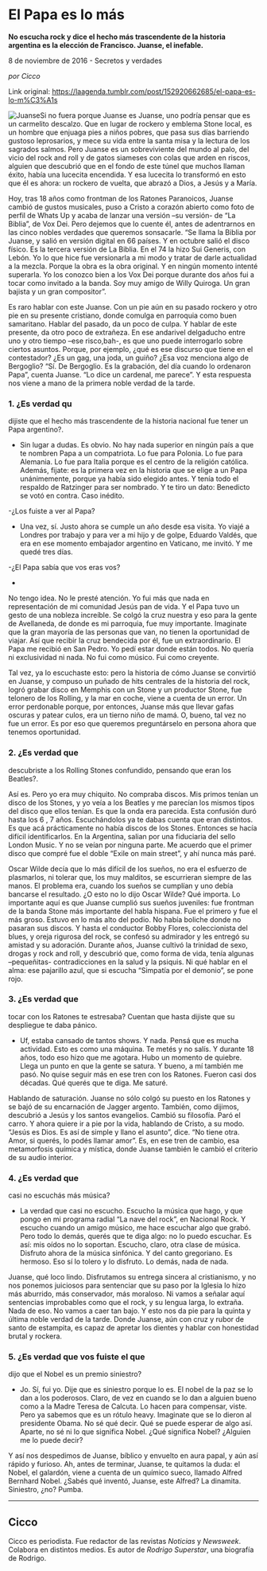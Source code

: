 # El Papa es lo más

**No escucha rock y dice el hecho más trascendente de la historia argentina es la elección de Francisco. Juanse, el inefable.**

8 de noviembre de 2016 - Secretos y verdades

_por Cicco_

Link original: https://laagenda.tumblr.com/post/152920662685/el-papa-es-lo-m%C3%A1s

![Juanse](https://64.media.tumblr.com/56ad1c96673daed1695b8a5d1d77178d/tumblr_inline_pjzvnxjvpP1t6q87u_500.jpg)Si no fuera porque
Juanse es Juanse, uno podría pensar que es un carmelito descalzo.
Que en lugar de rockero y emblema Stone local, es un hombre que
enjuaga pies a niños pobres, que pasa sus días barriendo gustoso
leprosarios, y mece su vida entre la santa misa y la lectura de los
sagrados salmos. Pero Juanse es un sobreviviente del mundo al palo,
del vicio del rock and roll y de gatos siameses con colas que arden
en riscos, alguien que descubrió que en el fondo de este túnel que
muchos llaman éxito, había una lucecita encendida. Y esa lucecita
lo transformó en esto que él es ahora: un rockero de vuelta, que
abrazó a Dios, a Jesús y a María. 


Hoy, tras 18 años
como frontman de los Ratones Paranoicos, Juanse cambió de gustos
musicales, puso a Cristo a corazón abierto como foto de perfil de
Whats Up y  acaba de lanzar una versión –su versión- de “La
Biblia”, de Vox Dei. Pero dejemos que lo cuente él, antes de
adentrarnos en las cinco nobles verdades que queremos sonsacarle. “Se
llama la Biblia por Juanse, y salió en versión digital en 66
países. Y en octubre salió el disco físico. Es la tercera versión
de La Biblia. En el 74 la hizo Sui Generis, con Lebón. Yo lo que
hice fue versionarla a mi modo y tratar de darle actualidad a la
mezcla. Porque la obra es la obra original. Y en ningún momento
intenté superarla. Yo los conozco bien a los Vox Dei porque durante
dos años fui a tocar como invitado a la banda. Soy muy amigo de
Willy Quiroga. Un gran bajista y un gran compositor”.

Es raro hablar con
este Juanse. Con un pie aún en su pasado rockero y otro pie en su
presente cristiano, donde comulga en parroquia como buen samaritano.
Hablar del pasado, da un poco de culpa. Y hablar de este presente, da
otro poco de extrañeza. En ese andarivel delgaducho entre uno y otro
tiempo –ese risco,bah-, es que uno puede interrogarlo sobre ciertos
asuntos. Porque, por ejemplo, ¿qué es ese discurso que tiene en el
contestador? ¿Es un gag, una joda, un guiño? ¿Esa voz menciona
algo de Bergoglio? “Sí. De Bergoglio. Es la grabación, del día
cuando lo ordenaron Papa”, cuenta Juanse. “Lo dice un cardenal,
me parece”. Y esta respuesta nos viene a mano de la primera noble
verdad de la tarde.

### 1. ¿Es verdad qu
dijiste que el hecho más trascendente de la historia nacional fue
tener un Papa argentino?.

- Sin lugar a
dudas. Es obvio. No hay nada superior en ningún país a que te
nombren Papa a un compatriota. Lo fue para Polonia. Lo fue para
Alemania. Lo fue para Italia porque es el centro de la religión
católica. Además, fijate: es la primera vez en la historia que se
elige a un Papa unánimemente, porque ya había sido elegido antes. Y
tenía todo el respaldo de Ratzinger para ser nombrado. Y te tiro un
dato: Benedicto se votó en contra. Caso inédito. 


-¿Los fuiste a ver
al Papa?

- Una vez, sí.
 Justo ahora se cumple un año desde esa visita. Yo viajé a Londres
por trabajo y para ver a mi hijo y de golpe, Eduardo Valdés, que era
en ese momento embajador argentino en Vaticano, me invitó. Y me
quedé tres días. 


-¿El Papa sabía
que vos eras vos?

-
No tengo idea. No le presté atención. Yo fui más que nada en
representación de mi comunidad Jesús pan de vida. Y el Papa tuvo un
gesto de una nobleza increíble. Se colgó la cruz nuestra y eso para
la gente de Avellaneda, de donde es mi parroquia, fue muy importante.
Imaginate que la gran mayoría de las personas que van, no tienen la
oportunidad de viajar. Así que recibir la cruz bendecida por él,
fue un extraordinario. El Papa me recibió en San Pedro. Yo pedí
estar donde están todos. No quería ni exclusividad ni nada. No fui
como músico. Fui como creyente. 


Tal vez, ya lo
escuchaste esto: pero la historia de cómo Juanse se convirtió en
Juanse, y  compuso un puñado de hits centrales de la historia del
rock, logró grabar disco en Memphis con un Stone y un productor
Stone, fue telonero de los Rolling, y la mar en coche, viene a cuenta
de un error. Un error perdonable porque, por entonces, Juanse más
que llevar gafas oscuras y patear culos, era un tierno niño de mamá.
O, bueno, tal vez no fue un error. Es por eso que queremos
preguntárselo en persona ahora que tenemos oportunidad.

### 2. ¿Es verdad que
descubriste a los Rolling Stones confundido, pensando que eran los
Beatles?.

Así es. Pero yo
era muy chiquito. No compraba discos. Mis primos tenían un disco de
los Stones, y yo veía a los Beatles y me parecían los mismos tipos
del disco que ellos tenían. Es que la onda era parecida. Esta
confusión duró hasta los 6 , 7 años. Escuchándolos ya te dabas
cuenta que eran distintos. Es que acá prácticamente no había
discos de los Stones. Entonces se hacía difícil identificarlos. En
la Argentina, salian por una fiduciaria del sello London Music. Y no
se veían por ninguna parte. Me acuerdo que el primer disco que
compré fue el doble “Exile on main street”, y ahí nunca más
paré. 


  


Oscar Wilde decía
que lo más difícil de los sueños, no era el esfuerzo de
plasmarlos, ni tolerar que, los muy malditos, se escurrieran siempre
de las manos. El problema era, cuando los sueños se cumplían y uno
debía bancarse el resultado. ¿O esto no lo dijo Oscar Wilde? Qué
importa. Lo importante aquí es que Juanse cumplió sus sueños
juveniles: fue frontman de la banda Stone más importante del habla
hispana. Fue el primero y fue el más groso. Estuvo en lo más alto
del podio. No había boliche donde no pasaran sus discos. Y hasta el
conductor Bobby Flores, coleccionista del blues, y oreja rigurosa del
rock, se confesó su admirador y les entregó su amistad y su
adoración. Durante años, Juanse cultivó la trinidad de sexo,
drogas y rock and roll, y descubrió que, como forma de vida, tenía
algunas –pequeñitas- contradicciones en la salud y la psiquis. Ni
qué hablar en el alma: ese pajarillo azul, que si escucha “Simpatía
por el demonio”, se pone rojo. 


### 3. ¿Es verdad que
tocar con los Ratones te estresaba? Cuentan que hasta dijiste que su
despliegue te daba pánico.

- Uf, estaba
cansado de tantos shows. Y nada. Pensá que es mucha actividad. Esto
es como una máquina. Te metés y no salís. Y durante 18 años, todo
eso hizo que me agotara. Hubo un momento de quiebre. Llega un punto
en que la gente se satura. Y bueno, a mí también me pasó. No quise
seguir más en ese tren con los Ratones.  Fueron casi dos décadas.
Qué querés que te diga. Me saturé. 


  


Hablando de
saturación. Juanse no sólo colgó su puesto en los Ratones y se
bajó de su encarnación de Jagger argento. También, como dijimos,
descubrió a Jesús y los santos evangelios. Cambió su filosofía.
Paró el carro. Y ahora quiere ir a pie por la vida, hablando de
Cristo, a su modo. “Jesús es Dios. Es así de simple y llano el
asunto”, dice. “No tiene otra. Amor, si querés, lo podés llamar
amor”. Es, en ese tren de cambio, esa metamorfosis química y
mística, donde Juanse también le cambió el criterio de su audio
interior.

### 4. ¿Es verdad que
casi no escuchás más música?

- La verdad
que casi no escucho. Escucho la música que hago, y que pongo en mi
programa radial “La nave del rock”, en Nacional Rock. Y escucho
cuando un amigo músico, me hace escuchar algo que grabó. Pero todo
lo demás, querés que te diga algo: no lo puedo escuchar. Es así:
mis oídos no lo soportan. Escucho, claro, otra clase de música.
Disfruto ahora de la música sinfónica. Y del canto gregoriano. Es
hermoso. Eso sí lo tolero y lo disfruto. Lo demás, nada de nada.

  


Juanse, qué loco
lindo. Disfrutamos su entrega sincera al cristianismo, y no nos
ponemos juiciosos para sentenciar que su paso por la Iglesia lo hizo
más aburrido, más conservador, más moraloso. Ni vamos a señalar
aquí sentencias improbables como que el rock, y su lengua larga, lo
extraña. Nada de eso. No vamos a caer tan bajo.  Y esto nos da pie
para la quinta y última noble verdad de la tarde. Donde Juanse, aún
con cruz y rubor de santo de estampita, es capaz de apretar los
dientes y hablar con honestidad brutal y rockera.

### 5. ¿Es verdad que vos fuiste el que
dijo que el Nobel es un premio siniestro?

- Jo. Sí, fui
yo. Dije que es siniestro porque lo es. El nobel de la paz se lo dan
a los poderosos. Claro, de vez en cuando se lo dan a alguien bueno
como a la Madre Teresa de Calcuta. Lo hacen para compensar, viste.
Pero ya sabemos que es un rótulo heavy. Imaginate que se lo dieron
al presidente Obama. No sé qué decir. Qué se puede esperar de algo
así. Aparte, no sé ni lo que significa Nobel. ¿Qué significa
Nobel? ¿Alguien me lo puede decir?

Y así nos
despedimos de Juanse, bíblico y envuelto en aura papal, y aún así
rápido y furioso. Ah, antes de terminar, Juanse, te quitamos la
duda: el Nobel, el galardón, viene a cuenta de un químico sueco,
llamado Alfred Bernhard Nobel. ¿Sabés qué inventó, Juanse, este
Alfred? La dinamita. Siniestro, ¿no? Pumba.



---

 Cicco
------

 Cicco es periodista. Fue redactor de las revistas *Noticias* y *Newsweek*. Colabora en distintos medios. Es autor de *Rodrigo Superstar*, una biografía de Rodrigo. 

